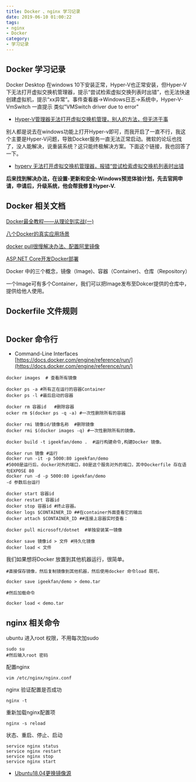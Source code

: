 ```yaml
---
title: Docker 、nginx 学习记录
date: 2019-06-10 01:00:22
tags:
- nginx
- Docker
category:
- 学习记录
---
```



## Docker  学习记录

Docker Desktop 在windows 10下安装正常，Hyper-V也正常安装，但Hyper-V下无法打开虚拟交换机管理器，提示“尝试检索虚拟交换列表时出错”，也无法快速创建虚拟机，提示“xx异常”。事件查看器->Windows日志->系统中，Hyper-V-VmSwitch 一直提示 类似"VMSwitch driver due to error"

* [Hyper-V管理器无法打开虚拟交换机管理，别人的方法，但无济于事](https://www.cnblogs.com/GeDiao/p/7975667.html)

别人都是说去在windows功能上打开Hyper-v即可，而我开启了一直不行，我这个主要是Hyper-V问题，导致Docker服务一直无法正常启动。微软的论坛也找了，没人能解决，说重装系统？这只能终极解决方案。下面这个链接，我也回答了一下。
* [hyperv 无法打开虚拟交换机管理器，报错“尝试检索虚拟交换机列表时出错](https://social.msdn.microsoft.com/Forums/healthvault/zh-CN/cf5c267b-1ca0-40dd-9959-5ecb3475a06c/hyperv?forum=window10app)

**后来找到解决办法，在设置-更新和安全-Windows预览体验计划，先去官网申请，申请后，升级系统，他会帮我修复Hyper-V.**

## Docker 相关文档
[Docker最全教程——从理论到实战(一)](https://www.cnblogs.com/codelove/p/10030439.html)

[八个Docker的真实应用场景]( http://dockone.io/article/126)

[docker pull很慢解决办法、配置阿里镜像](https://blog.csdn.net/julien71/article/details/79760919)

[ASP.NET Core开发Docker部署](https://www.cnblogs.com/zxtceq/p/7403953.html)

Docker 中的三个概念，镜像（Image)、容器（Container)、仓库（Repository）

一个Image可有多个Container，我们可以把Image发布至Dokcer提供的仓库中，提供给他人使用。


## Dockerfile 文件规则

~~~

~~~

## Docker  命令行  
* Command-Line Interfaces [https://docs.docker.com/engine/reference/run/](https://docs.docker.com/engine/reference/run/)
~~~
docker images  # 查看所有镜像

docker ps -a #所有正在运行的容器Container
docker ps -l #最后启动的容器

docker rm 容器id   #删除容器
ocker rm $(docker ps -q -a) #一次性删除所有的容器

docker rmi 镜像id/镜像名称  #删除镜像
docker rmi $(docker images -q) #一次性删除所有的镜像。

docker build -t igeekfan/demo .  #运行构建命令,构建Docker 镜像。 

docker run 镜像 #运行
docker run -it -p 5000:80 igeekfan/demo
#5000是运行后，docker对外的端口，80是这个服务对外的端口，其中Dockerfile 存在语句EXPOSE 80
docker run -d -p 5000:80 igeekfan/demo 
-d 参数后台运行

docker start 容器id
docker restart 容器id
docker stop 容器id #终止容器。
docker logs $CONTAINER_ID ##在container外面查看它的输出 
docker attach $CONTAINER_ID ##连接上容器实时查看：

docker pull microsoft/dotnet  #单独安装某一镜像

docker save 镜像id > 文件 #持久化镜像
docker load < 文件
~~~
我们如果想将Docker 放置到其他机器运行，很简单。
~~~
#直接保存镜像，然后复制镜像到其他机器，然后使用docker 命令load 既可。

docker save igeekfan/demo > demo.tar

#然后加载命令

docker load < demo.tar
~~~

## nginx 相关命令

ubuntu 进入root 权限，不用每次加sudo
~~~
sudo su 
#然后输入root 密码
~~~

配置nginx
~~~
vim /etc/nginx/nginx.conf
~~~

nginx 验证配置是否成功
~~~
nginx -t 
~~~

重新加载nginx配置项
~~~
nginx -s reload
~~~

状态、重启、停止、启动
~~~
service nginx status 
service nginx restart
service nginx stop 
service nginx start
~~~


- [Ubuntu18.04更换镜像源](https://blog.csdn.net/jasonzhoujx/article/details/80360459)

